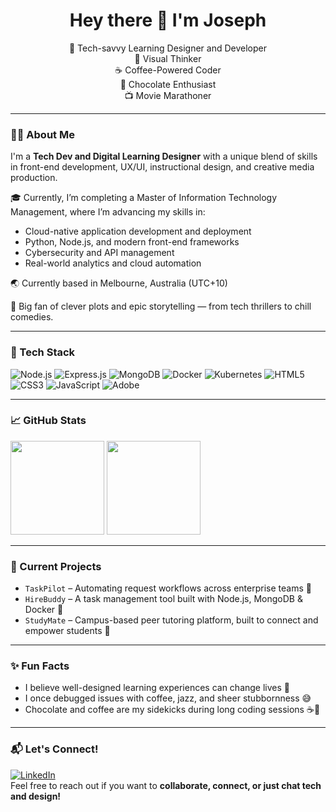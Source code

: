 
<h1 align="center">Hey there 👋 I'm Joseph</h1>
<p align="center">🔱 Tech-savvy Learning Designer and Developer <br> 🎨 Visual Thinker <br> ☕ Coffee-Powered Coder <br> 🍫 Chocolate Enthusiast  <br> 📺 Movie Marathoner  </p>

---

### 👨‍💻 About Me

I'm a **Tech Dev and Digital Learning Designer** with a unique blend of skills in front-end development, UX/UI, instructional design, and creative media production.

🎓 Currently, I’m completing a Master of Information Technology Management, where I’m advancing my skills in:
  - Cloud-native application development and deployment
  - Python, Node.js, and modern front-end frameworks
  - Cybersecurity and API management
  - Real-world analytics and cloud automation
  
🌏 Currently based in Melbourne, Australia (UTC+10)  

🍿 Big fan of clever plots and epic storytelling — from tech thrillers to chill comedies.



---

### 🚀 Tech Stack

![Node.js](https://img.shields.io/badge/Node.js-339933?logo=node.js&logoColor=white)
![Express.js](https://img.shields.io/badge/Express.js-000000?logo=express&logoColor=white)
![MongoDB](https://img.shields.io/badge/MongoDB-4EA94B?logo=mongodb&logoColor=white)
![Docker](https://img.shields.io/badge/Docker-2496ED?logo=docker&logoColor=white)
![Kubernetes](https://img.shields.io/badge/Kubernetes-326CE5?logo=kubernetes&logoColor=white)
![HTML5](https://img.shields.io/badge/HTML5-E34F26?logo=html5&logoColor=white)
![CSS3](https://img.shields.io/badge/CSS3-1572B6?logo=css3&logoColor=white)
![JavaScript](https://img.shields.io/badge/JavaScript-F7DF1E?logo=javascript&logoColor=black)
![Adobe](https://img.shields.io/badge/Adobe_CC-FF0000?logo=adobecreativecloud&logoColor=white)

---

### 📈 GitHub Stats

<p align="left">
  <img src="https://github-readme-stats.vercel.app/api?username=seffy&show_icons=true&theme=tokyonight" height="150px" />
  <img src="https://github-readme-stats.vercel.app/api/top-langs/?username=seffy&layout=compact&theme=tokyonight" height="150px" />
</p>

---

### 📌 Current Projects

- `TaskPilot` – Automating request workflows across enterprise teams 🧩
- `HireBuddy` – A task management tool built with Node.js, MongoDB & Docker 🚀  
- `StudyMate` – Campus-based peer tutoring platform, built to connect and empower students 👥  

---

### ✨ Fun Facts

- I believe well-designed learning experiences can change lives 🌱  
- I once debugged issues with coffee, jazz, and sheer stubbornness 😅  
- Chocolate and coffee are my sidekicks during long coding sessions ☕🍫


---

### 📬 Let's Connect!

[![LinkedIn](https://img.shields.io/badge/LinkedIn-blue?logo=linkedin&logoColor=white)](https://linkedin.com/in/seffysabana)  
Feel free to reach out if you want to **collaborate, connect, or just chat tech and design!**
